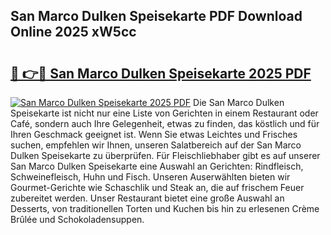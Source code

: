 ## San Marco Dulken Speisekarte PDF Download Online 2025 xW5cc

# <h2><a href="http://gc5oubb.nevu.top/?p=San+Marco+Dulken+Speisekarte">🔗 👉🔴 San Marco Dulken Speisekarte 2025 PDF</a></h2>

[![San Marco Dulken Speisekarte 2025 PDF](https://i.imgur.com/dBaPXMq.png)](http://gc5oubb.nevu.top/?p=San+Marco+Dulken+Speisekarte)
Die San Marco Dulken Speisekarte ist nicht nur eine Liste von Gerichten in einem Restaurant oder Café, sondern auch Ihre Gelegenheit, etwas zu finden, das köstlich und für Ihren Geschmack geeignet ist. Wenn Sie etwas Leichtes und Frisches suchen, empfehlen wir Ihnen, unseren Salatbereich auf der San Marco Dulken Speisekarte zu überprüfen. Für Fleischliebhaber gibt es auf unserer San Marco Dulken Speisekarte eine Auswahl an Gerichten: Rindfleisch, Schweinefleisch, Huhn und Fisch. Unseren Auserwählten bieten wir Gourmet-Gerichte wie Schaschlik und Steak an, die auf frischem Feuer zubereitet werden. Unser Restaurant bietet eine große Auswahl an Desserts, von traditionellen Torten und Kuchen bis hin zu erlesenen Crème Brûlée und Schokoladensuppen.
